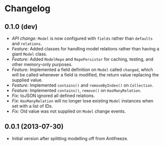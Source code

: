 # Changelog

## 0.1.0 (dev)
* *API change:* `Model` is now configured with `fields` rather than `defaults` and `relations`.
* *Feature:* Added classes for handling model relations rather than having a giant `Model` class.
* *Feature:* Added `ModelRepo` and `RepoPersistor` for caching, testing, and other memory-only purposes.
* *Feature:* Implemented a field definition on `Model` called `changed`, which will be called whenever a field is modified, the return value replacing the supplied value.
* *Feature:* Implemented `contains()` and `removeByIndex()` on `Collection`.
* *Feature:* Implemented `contains()`, `remove()` on `HasManyRelation`.
* *Fix:* toJSON ignored all defined relations.
* *Fix:* `HasManyRelation` will no longer lose existing `Model` instances when set with a list of IDs.
* *Fix:* Old value was not supplied on `Model` change events.

## 0.0.1 (2013-07-30)
* Initial version after splitting modelling off from Antifreeze.

